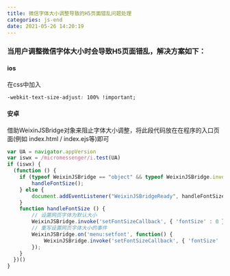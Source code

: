 ```yaml
---
title: 微信字体大小调整导致的H5页面错乱问题处理
categories: js-end
date: 2021-05-26 14:20:19
---
```


### 当用户调整微信字体大小时会导致H5页面错乱，解决方案如下：
#### ios
在css中加入
```css
-webkit-text-size-adjust: 100% !important;
```
<!-- more -->
#### 安卓
借助WeixinJSBridge对象来阻止字体大小调整，将此段代码放在在程序的入口页面(例如 index.html / index.ejs等)即可
```javascript
var UA = navigator.appVersion
var iswx = /micromessenger/i.test(UA)
if (iswx) {
  (function () {
    if (typeof WeixinJSBridge == "object" && typeof WeixinJSBridge.invoke == "function") {
        handleFontSize();
    } else {
        document.addEventListener("WeixinJSBridgeReady", handleFontSize, false);
    }
    function handleFontSize () {
        // 设置网页字体为默认大小
        WeixinJSBridge.invoke('setFontSizeCallback', { 'fontSize' : 0 });
        // 重写设置网页字体大小的事件
        WeixinJSBridge.on('menu:setfont', function() {
            WeixinJSBridge.invoke('setFontSizeCallback', { 'fontSize' : 0 });
        });
    }
  })()
}
```